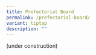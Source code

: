```yaml
---
title: Prefectorial Board
permalink: /prefectorial-board/
variant: tiptap
description: ""
---
```

<p>(under construction)</p>